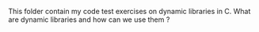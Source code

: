 This folder contain my code test exercises on dynamic libraries in C.
What are dynamic libraries and how can we use them ?
